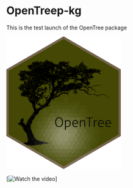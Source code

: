 # OpenTreep-kg
This is the test launch of the OpenTree package

<p align="left">
<img src = "openLogo.png" alt="foo" width="300">
</p> 


[![Watch the video](https://player.vimeo.com/video/646960252?h=da5758ec62)]
